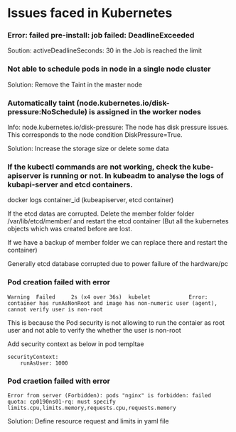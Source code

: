 # Issues faced in Kubernetes

### Error: failed pre-install: job failed: DeadlineExceeded
Soution: activeDeadlineSeconds: 30 in the Job is reached the limit

### Not able to schedule pods in node in a single node cluster
Solution: Remove the Taint in the master node
  
### Automatically taint (node.kubernetes.io/disk-pressure:NoSchedule) is assigned in the worker nodes
Info: node.kubernetes.io/disk-pressure: The node has disk pressure issues. This corresponds to the node condition DiskPressure=True.

Solution: Increase the storage size or delete some data
  
### If the kubectl commands are not working, check the kube-apiserver is running or not. In kubeadm to analyse the logs of kubapi-server and etcd containers.
docker logs container_id (kubeapiserver, etcd container)

If the etcd datas are corrupted. Delete the member folder folder /var/lib/etcd/member/ and restart the etcd container (But all the kubernetes objects which was created before are lost. 

If we have a backup of member folder we can replace there and restart the container)

Generally etcd database corrupted due to power failure of the hardware/pc

### Pod creation failed with error
```
Warning  Failed     2s (x4 over 36s)  kubelet            Error: container has runAsNonRoot and image has non-numeric user (agent), cannot verify user is non-root
```

This is because the Pod security is not allowing to run the contaier as root user and not able to verify the whether the user is non-root

Add security context as below in pod templtae
```
securityContext:
    runAsUser: 1000
```

### Pod craetion failed with error
```
Error from server (Forbidden): pods "nginx" is forbidden: failed quota: cp0190ns01-rq: must specify limits.cpu,limits.memory,requests.cpu,requests.memory
```
Solution: Define resource request and limits in yaml file
